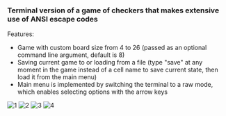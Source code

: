 ### Terminal version of a game of checkers that makes extensive use of ANSI escape codes

Features:
* Game with custom board size from 4 to 26 (passed as an optional command line argument, default is 8)
* Saving current game to or loading from a file (type "save" at any moment in the game instead of a cell name to save current state, then load it from the main menu)
* Main menu is implemented by switching the terminal to a raw mode, which enables selecting options with the arrow keys

![1](https://user-images.githubusercontent.com/15280154/109429529-c5af7400-7a04-11eb-80c9-c33ab90655ff.jpg)
![2](https://user-images.githubusercontent.com/15280154/109429530-c7793780-7a04-11eb-8c12-0144a2acd6ec.jpg)
![3](https://user-images.githubusercontent.com/15280154/109429531-c8aa6480-7a04-11eb-9013-c07636bff418.jpg)
![4](https://user-images.githubusercontent.com/15280154/109429532-c9db9180-7a04-11eb-972c-f14662d276bd.jpg)
